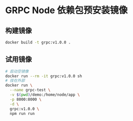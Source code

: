 GRPC Node 依赖包预安装镜像
=============================

## 构建镜像

```sh
docker build -t grpc:v1.0.0 .
```

## 试用镜像

```sh
# 启动空镜像
docker run --rm -it grpc:v1.0.0 sh
# 挂在外部
docker run \
  --name grpc-test \
  -v $(pwd)/demo:/home/node/app \
  -p 8000:8000 \
  -d \
  grpc:v1.0.0 \
  npm run run
```